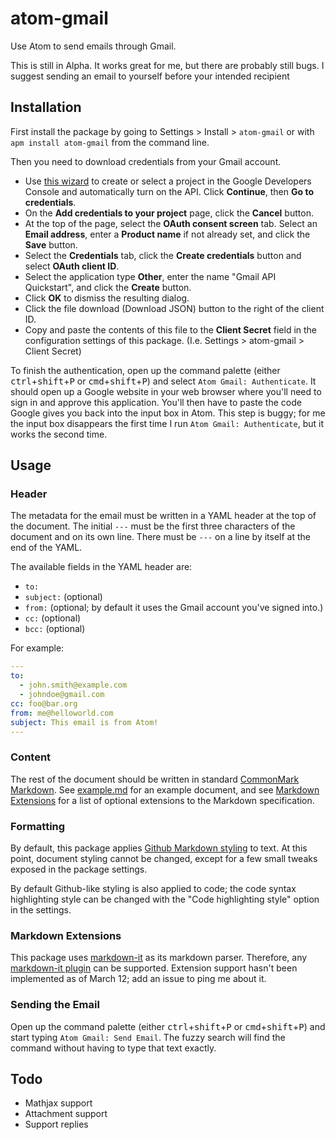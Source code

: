 # atom-gmail

Use Atom to send emails through Gmail.

This is still in Alpha. It works great for me, but there are probably still
bugs. I suggest sending an email to yourself before your intended recipient

## Installation

First install the package by going to Settings > Install > `atom-gmail` or with `apm install atom-gmail` from the command line.

Then you need to download credentials from your Gmail account.

- Use [this wizard](https://console.developers.google.com/start/api?id=gmail) to create or select a project in the Google Developers Console and automatically turn on the API. Click **Continue**, then **Go to credentials**.
- On the **Add credentials to your project** page, click the **Cancel** button.
- At the top of the page, select the **OAuth consent screen** tab. Select an **Email address**, enter a **Product name** if not already set, and click the **Save** button.
- Select the **Credentials** tab, click the **Create credentials** button and select **OAuth client ID**.
- Select the application type **Other**, enter the name "Gmail API Quickstart", and click the **Create** button.
- Click **OK** to dismiss the resulting dialog.
- Click the file download (Download JSON) button to the right of the client ID.
- Copy and paste the contents of this file to the **Client Secret** field in the configuration settings of this package. (I.e. Settings > atom-gmail > Client Secret)

To finish the authentication, open up the command palette (either
<kbd>ctrl</kbd>+<kbd>shift</kbd>+<kbd>P</kbd> or
<kbd>cmd</kbd>+<kbd>shift</kbd>+<kbd>P</kbd>) and select `Atom Gmail:
Authenticate`. It should open up a Google website in your web browser where
you'll need to sign in and approve this application. You'll then have to paste
the code Google gives you back into the input box in Atom. This step is buggy;
for me the input box disappears the first time I run `Atom Gmail: Authenticate`,
but it works the second time.

## Usage

### Header

The metadata for the email must be written in a YAML header at the top of the
document. The initial `---` must be the first three characters of the document
and on its own line. There must be `---` on a line by itself at the end of the
YAML.

The available fields in the YAML header are:
- `to:`
- `subject:` (optional)
- `from:` (optional; by default it uses the Gmail account you've signed into.)
- `cc:` (optional)
- `bcc:` (optional)

For example:
```yaml
---
to:
  - john.smith@example.com
  - johndoe@gmail.com
cc: foo@bar.org
from: me@helloworld.com
subject: This email is from Atom!
---
```

### Content

The rest of the document should be written in standard [CommonMark
Markdown](http://spec.commonmark.org/0.28/). See [example.md](example.md) for an
example document, and see [Markdown Extensions](#markdown-extensions) for a list
of optional extensions to the Markdown specification.

### Formatting

By default, this package applies [Github Markdown
styling](https://sindresorhus.com/github-markdown-css/) to text. At this point,
document styling cannot be changed, except for a few small tweaks exposed in the
package settings.

By default Github-like styling is also applied to code; the code syntax
highlighting style can be changed with the "Code highlighting style" option in
the settings.

### Markdown Extensions

This package uses [markdown-it](https://github.com/markdown-it/markdown-it) as
its markdown parser. Therefore, any [markdown-it
plugin](https://www.npmjs.com/browse/keyword/markdown-it-plugin) can be
supported. Extension support hasn't been implemented as of March 12; add an
issue to ping me about it.

### Sending the Email

Open up the command palette (either
<kbd>ctrl</kbd>+<kbd>shift</kbd>+<kbd>P</kbd> or
<kbd>cmd</kbd>+<kbd>shift</kbd>+<kbd>P</kbd>) and start typing `Atom Gmail: Send
Email`. The fuzzy search will find the command without having to type that text
exactly.

## Todo

- Mathjax support
- Attachment support
- Support replies
